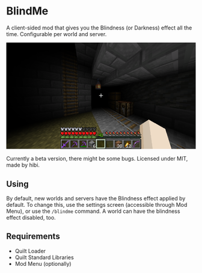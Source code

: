 # BlindMe

A client-sided mod that gives you the Blindness (or Darkness) effect all the time.
Configurable per world and server.

![Screenshot of an already built-up world but with the BlindMe mod active](.github/screenshot.png)

Currently a beta version, there might be some bugs.
Licensed under MIT, made by hibi.

## Using

By default, new worlds and servers have the Blindness effect applied by default.
To change this, use the settings screen (accessible through Mod Menu), or use the `/blindme` command.
A world can have the blindness effect disabled, too.

## Requirements

- Quilt Loader
- Quilt Standard Libraries
- Mod Menu (optionally)
